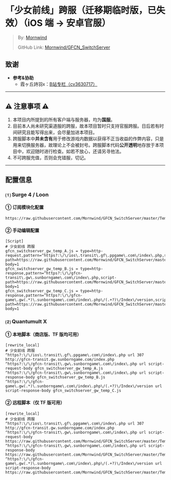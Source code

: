 # 「少女前线」跨服（迁移期临时版，已失效）（iOS 端 → 安卓官服）
 > By: [Mornwind](https://github.com/Mornwind)
 > 
 > GitHub Link: [Mornwind/GFCN_SwitchServer](https://github.com/Mornwind/GFCN_SwitchServer) 

## 致谢
- **参考&协助**
  - 霞ヶ丘詩羽x：[B站专栏（cv3630717）](https://www.bilibili.com/read/cv3630717)

---

## ⚠️ 注意事项 ⚠️
1. 本项目内所提到的所有客户端与服务器，均为**国服**。
2. 目前本人尚未研究渠道服的跨服，故本项目暂时只支持官服跨服。日后若有时间研究且能写得出来，会尽量加进本项目。
3. 跨服脚本中**并未含有**用于修改游戏内数据以获得不正当收益的作弊内容，只是用来切换服务器，故理论上不会被封号。跨服脚本代码**公开透明**地存放于本项目中，欢迎随时进行检查。如若不放心，还请另寻他法。
4. 不可跨服充值，否则会充错服，切记。

---

## 配置信息
### ⑴ Surge 4 / Loon
#### ① 订阅模块化配置
```
https://raw.githubusercontent.com/Mornwind/GFCN_SwitchServer/master/Temp/gfcn_switchserver_gw_temp.sgmodule
```

#### ② 手动编辑配置
```
[Script]
# 少女前线 跨服
gfcn_switchserver_gw_temp_A.js = type=http-request,pattern=^https?:\/\/ios\.transit\.gf\.ppgame\.com\/index\.php,script-path=https://raw.githubusercontent.com/Mornwind/GFCN_SwitchServer/master/Temp/gfcn_switchserver_gw_temp_A.js,requires-body=1
gfcn_switchserver_gw_temp_B.js = type=http-response,pattern=^https?:\/\/gfcn-transit\.gw\.sunborngame\.com\/index\.php,script-path=https://raw.githubusercontent.com/Mornwind/GFCN_SwitchServer/master/Temp/gfcn_switchserver_gw_temp_B.js,requires-body=1
gfcn_switchserver_gw_temp_C.js = type=http-response,pattern=^https?:\/\/gfcn-game\.gw(.*)\.sunborngame\.com\/index\.php\/(.+?)\/Index\/version,script-path=https://raw.githubusercontent.com/Mornwind/GFCN_SwitchServer/master/Temp/gfcn_switchserver_gw_temp_C.js,requires-body=1
```

### ⑵ Quantumult X
#### ① 本地脚本（商店版、TF 版均可用）
```
[rewrite_local]
# 少女前线 跨服
^https?:\/\/ios\.transit\.gf\.ppgame\.com\/index\.php url 307 http://gfcn-transit.gw.sunborngame.com/index.php
^https?:\/\/gfcn-transit\.gw\.sunborngame\.com\/index\.php url script-request-body gfcn_switchserver_gw_temp_A.js
^https?:\/\/gfcn-transit\.gw\.sunborngame\.com\/index\.php url script-response-body gfcn_switchserver_gw_temp_B.js
^https?:\/\/gfcn-game\.gw(.*)\.sunborngame\.com\/index\.php\/(.+?)\/Index\/version url script-response-body gfcn_switchserver_gw_temp_C.js
```

#### ② 远程脚本（仅 TF 版可用）
```
[rewrite_local]
# 少女前线 跨服
^https?:\/\/ios\.transit\.gf\.ppgame\.com\/index\.php url 307 http://gfcn-transit.gw.sunborngame.com/index.php
^https?:\/\/gfcn-transit\.gw\.sunborngame\.com\/index\.php url script-request-body https://raw.githubusercontent.com/Mornwind/GFCN_SwitchServer/master/Temp/gfcn_switchserver_gw_temp_A.js
^https?:\/\/gfcn-transit\.gw\.sunborngame\.com\/index\.php url script-response-body https://raw.githubusercontent.com/Mornwind/GFCN_SwitchServer/master/Temp/gfcn_switchserver_gw_temp_B.js
^https?:\/\/gfcn-game\.gw(.*)\.sunborngame\.com\/index\.php\/(.+?)\/Index\/version url script-response-body https://raw.githubusercontent.com/Mornwind/GFCN_SwitchServer/master/Temp/gfcn_switchserver_gw_temp_C.js
```
